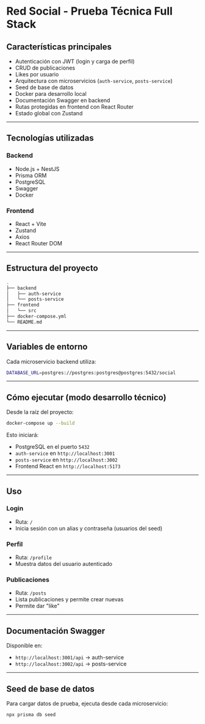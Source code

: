 #  Red Social - Prueba Técnica Full Stack

## Características principales

- Autenticación con JWT (login y carga de perfil)
- CRUD de publicaciones
- Likes por usuario
- Arquitectura con microservicios (`auth-service`, `posts-service`)
- Seed de base de datos
- Docker para desarrollo local
- Documentación Swagger en backend
- Rutas protegidas en frontend con React Router
- Estado global con Zustand

---

## Tecnologías utilizadas

### Backend

- Node.js + NestJS
- Prisma ORM
- PostgreSQL
- Swagger
- Docker

### Frontend

- React + Vite
- Zustand
- Axios
- React Router DOM

---

## Estructura del proyecto

```bash
.
├── backend
│   ├── auth-service
│   └── posts-service
├── frontend
│   └── src
├── docker-compose.yml
└── README.md
```

---

## Variables de entorno

Cada microservicio backend utiliza:

```bash
DATABASE_URL=postgres://postgres:postgres@postgres:5432/social
```

---

## Cómo ejecutar (modo desarrollo técnico)

Desde la raíz del proyecto:

```bash
docker-compose up --build
```

Esto iniciará:

- PostgreSQL en el puerto `5432`
- `auth-service` en `http://localhost:3001`
- `posts-service` en `http://localhost:3002`
- Frontend React en `http://localhost:5173`

---

## Uso

### Login

- Ruta: `/`
- Inicia sesión con un alias y contraseña (usuarios del seed)

### Perfil

- Ruta: `/profile`
- Muestra datos del usuario autenticado

### Publicaciones

- Ruta: `/posts`
- Lista publicaciones y permite crear nuevas
- Permite dar "like"

---

## Documentación Swagger

Disponible en:

- `http://localhost:3001/api` → auth-service
- `http://localhost:3002/api` → posts-service

---

## Seed de base de datos

Para cargar datos de prueba, ejecuta desde cada microservicio:

```bash
npx prisma db seed
```
